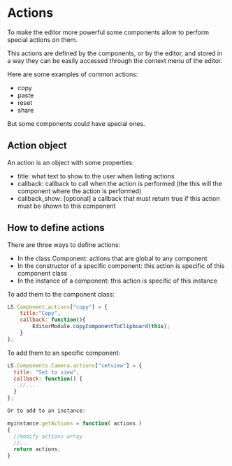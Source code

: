# Actions

To make the editor more powerful some components allow to perform special actions on them.

This actions are defined by the components, or by the editor, and stored in a way they can be easily accessed through the context menu of the editor.

Here are some examples of common actions:
- copy
- paste
- reset
- share

But some components could have special ones.

## Action object

An action is an object with some properties:
- title: what text to show to the user when listing actions
- callback: callback to call when the action is performed (the this will the component where the action is performed)
- callback_show: [optional] a callback that must return true if this action must be shown to this component

## How to define actions

There are three ways to define actions:
- In the class Component: actions that are global to any component
- In the constructor of a specific component: this action is specific of this component class
- In the instance of a component: this action is specific of this instance

To add them to the component class:

```js
LS.Component.actions["copy"] = { 
	title:"Copy",
	callback: function(){
		EditorModule.copyComponentToClipboard(this);
	}
};  
```

To add them to an specific component:

```js
LS.Components.Camera.actions["setview"] = { 
  title: "Set to view", 
  callback: function() { 
    //...
  }
};

Or to add to an instance:

myinstance.getActions = function( actions )
{
  //modify actions array
  //...
  return actions;
}
